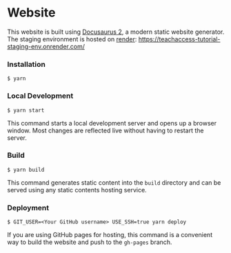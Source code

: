 # Website

This website is built using [Docusaurus 2](https://docusaurus.io/), a modern static website generator. The staging environment is hosted on [render](https://www.render.com): https://teachaccess-tutorial-staging-env.onrender.com/

### Installation

```
$ yarn
```

### Local Development

```
$ yarn start
```

This command starts a local development server and opens up a browser window. Most changes are reflected live without having to restart the server.

### Build

```
$ yarn build
```

This command generates static content into the `build` directory and can be served using any static contents hosting service.

### Deployment

```
$ GIT_USER=<Your GitHub username> USE_SSH=true yarn deploy
```

If you are using GitHub pages for hosting, this command is a convenient way to build the website and push to the `gh-pages` branch.
